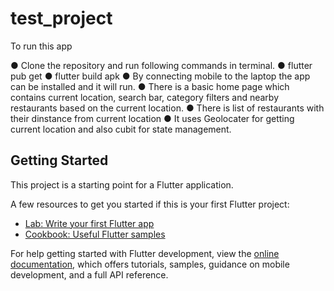 # test_project

To run this app

● Clone the repository and run following commands in terminal.
● flutter pub get
● flutter build apk
● By connecting mobile to the laptop the app can be installed and it will run.
● There is a basic home page which contains current location, search bar, category filters and nearby restaurants based on the current location.
● There is list of restaurants with their dinstance from current location
● It uses Geolocater for getting current location and also cubit for state management.

## Getting Started

This project is a starting point for a Flutter application.

A few resources to get you started if this is your first Flutter project:

- [Lab: Write your first Flutter app](https://docs.flutter.dev/get-started/codelab)
- [Cookbook: Useful Flutter samples](https://docs.flutter.dev/cookbook)

For help getting started with Flutter development, view the
[online documentation](https://docs.flutter.dev/), which offers tutorials,
samples, guidance on mobile development, and a full API reference.
